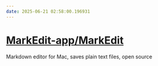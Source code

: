 ```yaml
---
date: 2025-06-21 02:58:00.196931
---
```


# [MarkEdit-app/MarkEdit](https://github.com/MarkEdit-app/MarkEdit)

Markdown editor for Mac, saves plain text files, open source